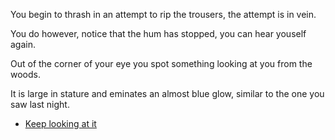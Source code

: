 You begin to thrash in an attempt to rip the trousers, the attempt is in vein.

You do however, notice that the hum has stopped, you can hear youself again.

Out of the corner of your eye you spot something looking at you from the woods.

It is large in stature and eminates an almost blue glow, similar to the one you saw last night.

- [Keep looking at it](4-3.md)